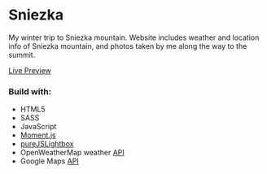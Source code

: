 # Sniezka

My winter trip to Sniezka mountain.
Website includes weather and location info of Sniezka mountain,
and photos taken by me along the way to the summit.

[Live Preview](https://mariusjagminas.github.io/Sniezka/)

### Build with:

- HTML5
- SASS
- JavaScript
- [Moment.js](https://momentjs.com/)
- [pureJSLightbox](https://github.com/dianadi09/pureJSLightbox)
- OpenWeatherMap weather [API](https://openweathermap.org/api)
- Google Maps [API](https://developers.google.com/maps/documentation/)


